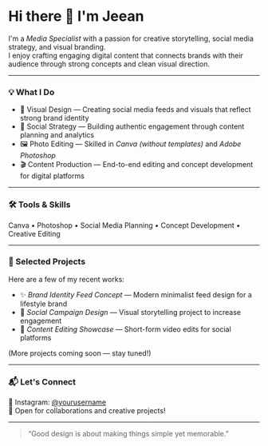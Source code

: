 # Hi there 👋 I'm Jeean

I'm a *Media Specialist* with a passion for creative storytelling, social media strategy, and visual branding.  
I enjoy crafting engaging digital content that connects brands with their audience through strong concepts and clean visual direction.

---

### 💡 What I Do
- 🎨 Visual Design — Creating social media feeds and visuals that reflect strong brand identity  
- 📱 Social Strategy — Building authentic engagement through content planning and analytics  
- 🖼️ Photo Editing — Skilled in *Canva (without templates)* and *Adobe Photoshop*  
- 🎬 Content Production — End-to-end editing and concept development for digital platforms  

---

### 🛠️ Tools & Skills
Canva • Photoshop • Social Media Planning • Concept Development • Creative Editing

---

### 📂 Selected Projects
Here are a few of my recent works:
- ✨ *Brand Identity Feed Concept* — Modern minimalist feed design for a lifestyle brand  
- 📸 *Social Campaign Design* — Visual storytelling project to increase engagement  
- 🎥 *Content Editing Showcase* — Short-form video edits for social platforms  

(More projects coming soon — stay tuned!)

---

### 📬 Let's Connect
📸 Instagram: [@yourusername](https://instagram.com/yourusername)  
💌 Open for collaborations and creative projects!

---

> “Good design is about making things simple yet memorable.”
